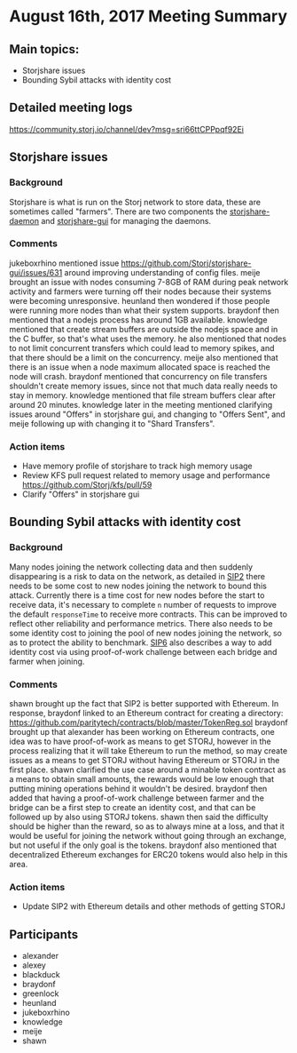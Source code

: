 # August 16th, 2017 Meeting Summary

## Main topics:

- Storjshare issues
- Bounding Sybil attacks with identity cost

## Detailed meeting logs

https://community.storj.io/channel/dev?msg=sri66ttCPPpqf92Ei

## Storjshare issues

### Background

Storjshare is what is run on the Storj network to store data, these are sometimes called "farmers". There are two components the [storjshare-daemon](https://github.com/storj/storjshare-daemon) and [storjshare-gui](https://github.com/storj/storjshare-gui) for managing the daemons.

### Comments

jukeboxrhino mentioned issue https://github.com/Storj/storjshare-gui/issues/631 around improving understanding of config files. meije brought an issue with nodes consuming 7-8GB of RAM during peak network activity and farmers were turning off their nodes because their systems were becoming unresponsive. heunland then wondered if those people were running more nodes than what their system supports. braydonf then mentioned that a nodejs process has around 1GB available. knowledge mentioned that create stream buffers are outside the nodejs space and in the C buffer, so that's what uses the memory. he also mentioned that nodes to not limit concurrent transfers which could lead to memory spikes, and that there should be a limit on the concurrency. meije also mentioned that there is an issue when a node maximum allocated space is reached the node will crash. braydonf mentioned that concurrency on file transfers shouldn't create memory issues, since not that much data really needs to stay in memory. knowledge mentioned that file stream buffers clear after around 20 minutes. knowledge later in the meeting mentioned clarifying issues around "Offers" in storjshare gui, and changing to "Offers Sent", and meije following up with changing it to "Shard Transfers".

### Action items

- Have memory profile of storjshare to track high memory usage
- Review KFS pull request related to memory usage and performance https://github.com/Storj/kfs/pull/59
- Clarify "Offers" in storjshare gui

## Bounding Sybil attacks with identity cost

### Background

Many nodes joining the network collecting data and then suddenly disappearing is a risk to data on the network, as detailed in [SIP2](https://github.com/Storj/sips/blob/master/sip-0002.md) there needs to be some cost to new nodes joining the network to bound this attack. Currently there is a time cost for new nodes before the start to receive data, it's necessary to complete `n` number of requests to improve the default `responseTime` to receive more contracts. This can be improved to reflect other reliability and performance metrics. There also needs to be some identity cost to joining the pool of new nodes joining the network, so as to protect the ability to benchmark. [SIP6](https://github.com/Storj/sips/blob/master/sip-0006.md) also describes a way to add identity cost via using proof-of-work challenge between each bridge and farmer when joining.

### Comments

shawn brought up the fact that SIP2 is better supported with Ethereum. In response, braydonf linked to an Ethereum contract for creating a directory: https://github.com/paritytech/contracts/blob/master/TokenReg.sol braydonf brought up that alexander has been working on Ethereum contracts, one idea was to have proof-of-work as means to get STORJ, however in the process realizing that it will take Ethereum to run the method, so may create issues as a means to get STORJ without having Ethereum or STORJ in the first place. shawn clarified the use case around a minable token contract as a means to obtain small amounts, the rewards would be low enough that putting mining operations behind it wouldn't be desired. braydonf then added that having a proof-of-work challenge between farmer and the bridge can be a first step to create an identity cost, and that can be followed up by also using STORJ tokens. shawn then said the difficulty should be higher than the reward, so as to always mine at a loss, and that it would be useful for joining the network without going through an exchange, but not useful if the only goal is the tokens. braydonf also mentioned that decentralized Ethereum exchanges for ERC20 tokens would also help in this area.

### Action items

- Update SIP2 with Ethereum details and other methods of getting STORJ

## Participants

- alexander
- alexey
- blackduck
- braydonf
- greenlock
- heunland
- jukeboxrhino
- knowledge
- meije
- shawn
